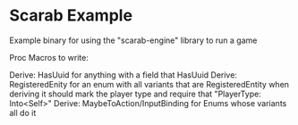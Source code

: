 # Scarab Example

Example binary for using the "scarab-engine" library to run a game




Proc Macros to write:

Derive: HasUuid for anything with a field that HasUuid
Derive: RegisteredEnity for an enum with all variants that are RegisteredEntity
    when deriving it should mark the player type and require that "PlayerType: Into\<Self\>"
Derive: MaybeToAction/InputBinding for Enums whose variants all do it
